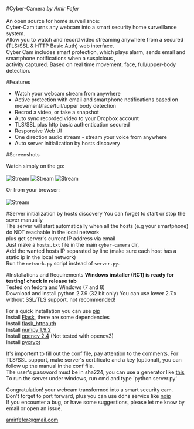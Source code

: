 #Cyber-Camera
<i>by Amir Fefer </i><br> <br>
An open source for home surveillance: <br>
Cyber-Cam turns any webcam into a smart security home surveillance system. <br>
Allow you to watch and record video streaming anywhere from a secured (TLS/SSL & HTTP Basic Auth) web interface. <br>
Cyber Cam includes smart protection, which plays alarm, sends email and smartphone notifications when a suspicious ,<br> activity captured. Based on real time movement, face, full/upper-body detection. <br>

#Features 
* Watch your webcam stream from anywhere
* Active protection with email and smartphone notifications based on movement/face/full/upper body detection
* Recrod a video, or take a snapshot
* Auto sync recorded video to your Dropbox account
* TLS/SSL plus http basic authentication secured
* Responsive Web UI 
* One direction audio stream - stream your voice from anywhere 
* Auto server initialization by hosts discovery

#Screenshots

Watch simply on the go: <br><br>
![Stream](https://github.com/amirfefer/Cyber-Camera/blob/master/static/stream.png) 
![Stream](https://github.com/amirfefer/Cyber-Camera/blob/master/static/online.png)
![Stream](https://github.com/amirfefer/Cyber-Camera/blob/master/static/cloud.png)

Or from your browser: <br><br>
![Stream](https://github.com/amirfefer/Cyber-Camera/blob/master/static/screenshotDesktop.png?raw=true) <br>

#Server initialization by hosts discovery
You can forget to start or stop the sever manually <br>
The server will start  automatically when all the hosts (e.g your smartphone) do NOT reachable in the local network <br>
plus get server's current IP address via email <br>
Just make a `hosts.txt` file in the main `cyber-camera` dir, <br>
Add  the wanted hosts IP separated by line (make sure each host has a static ip in the local network) <br>
Run the `network.py` script instead of `server.py`.


#Installations and Requirements
<b> Windows installer (RC1) is ready for testing! check in release tab </b><br>
Tested on fedora and Windows (7 and 8)  <br>
Download and install python 2.7.9 (32 bit only)
You can use lower 2.7.x  without SSL/TLS support, not recommended!

For a quick installation you can use  [pip](https://pip.pypa.io/en/latest/installing.html) <br>
Install  [Flask](http://flask.pocoo.org/docs/0.10/installation/#installation), there are some dependencies  <br>
Install [flask_httpauth](https://flask-httpauth.readthedocs.org/en/latest/)<br>
Install [numpy 1.9.2](http://sourceforge.net/projects/numpy/files/)<br>
Install [opencv 2.4](https://sourceforge.net/projects/opencvlibrary/files/opencv-win/2.4.11/opencv-2.4.11.exe) (Not tested with opencv3)<br>
Install [pycrypt](https://pypi.python.org/pypi/pycrypto) <br>

It's importent to fill out the conf file, pay attention to the comments.
For TLS/SSL support, make server's certificate and a key (optional),  you can follow up the manual in the conf file. <br>
The user's password must be in sha224, you can use a generator like [this](http://www.miniwebtool.com/sha224-hash-generator/) <br>
To run the server under windows, run cmd and type 'python server.py' <br>

Congratulation! your webcam transformed into a smart security cam. <br>
Don't forget to  port forward, plus you can use ddns service like [noip](http://www.noip.com/free) <br>
If you encounter a bug, or have some suggestions, please  let me know by email or open an issue. <br>

amirfefer@gmail.com

